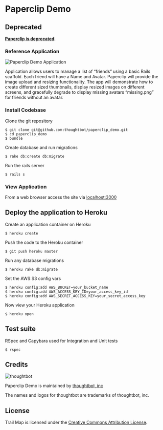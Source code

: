 # Paperclip Demo

## Deprecated

**[Paperclip is deprecated]**.

[Paperclip is deprecated]: https://robots.thoughtbot.com/closing-the-trombone

### Reference Application

![Paperclip Demo Application](https://s3.amazonaws.com/paperclip_demo/paperclip_demo_screenshot_470.png)

Application allows users to manage a list of “friends” using a basic Rails scaffold. Each friend will have a Name and Avatar. Paperclip will provide the image upload and resizing functionality. The app will demonstrate how to create different sized thumbnails, display resized images on different screens, and gracefully degrade to display missing avatars “missing.png” for friends without an avatar.

### Install Codebase

Clone the git repository

    $ git clone git@github.com:thoughtbot/paperclip_demo.git
    $ cd paperclip_demo
    $ bundle

Create database and run migrations

    $ rake db:create db:migrate

Run the rails server

    $ rails s

### View Application

From a web browser access the site via [localhost:3000](http://localhost:3000)

## Deploy the application to Heroku

Create an application container on Heroku

    $ heroku create

Push the code to the Heroku container

    $ git push heroku master

Run any database migrations

    $ heroku rake db:migrate

Set the AWS S3 config vars

    $ heroku config:add AWS_BUCKET=your_bucket_name
    $ heroku config:add AWS_ACCESS_KEY_ID=your_access_key_id
    $ heroku config:add AWS_SECRET_ACCESS_KEY=your_secret_access_key
    
Now view your Heroku application

    $ heroku open

## Test suite

RSpec and Capybara used for Integration and Unit tests

    $ rspec
    
Credits
-------

![thoughtbot](http://thoughtbot.com/images/tm/logo.png)

Paperclip Demo is maintained by [thoughtbot, inc](http://thoughtbot.com/community)

The names and logos for thoughtbot are trademarks of thoughtbot, inc.

License
-------

Trail Map is licensed under the [Creative Commons Attribution License](http://creativecommons.org/licenses/by/3.0/).
